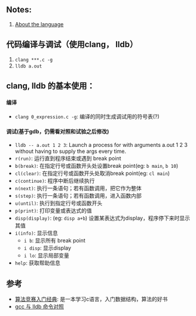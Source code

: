 ## Notes:

1. [About the language](https://github.com/timqian/learning-c-and-data-structure/tree/master/language)

## 代码编译与调试（使用clang， lldb）

1. `clang ***.c -g`
2. `lldb a.out`

## clang, lldb 的基本使用：

#### 编译

- `clang 0_expression.c -g`: 编译的同时生成调试用的符号表(?)

#### 调试(基于gdb，仍需看对照和试验之后修改)

- `lldb -- a.out 1 2 3`: Launch a process for with arguments a.out 1 2 3 without having to supply the args every time.
- `r(run)`: 运行直到程序结束或遇到 break point
- `b(break)`: 在指定行号或函数开头处设置break point(eg: `b main`, `b 10`)
- `cl(clear)`: 在指定行号或函数开头处取消break point(eg: `cl main`)
- `c(continue)`: 程序中断后继续执行
- `n(next)`: 执行一条语句；若有函数调用，把它作为整体
- `s(step)`: 执行一条语句；若有函数调用，进入函数内部
- `u(until)`: 执行到指定行号或函数开头
- `p(print)`: 打印变量或表达式的值
- `disp(display)`: (eg: `disp a+b`) 设置某表达式为display，程序停下来时显示其值
- `i(info)`: 显示信息
  - `i b`: 显示所有 break point
  - `i disp`: 显示display
  - `i lo`: 显示局部变量
- `help`: 获取帮助信息


## 参考

- [算法竞赛入门经典](http://www.amazon.cn/%E7%AE%97%E6%B3%95%E8%89%BA%E6%9C%AF%E4%B8%8E%E4%BF%A1%E6%81%AF%E5%AD%A6%E7%AB%9E%E8%B5%9B-%E7%AE%97%E6%B3%95%E7%AB%9E%E8%B5%9B%E5%85%A5%E9%97%A8%E7%BB%8F%E5%85%B8-%E5%88%98%E6%B1%9D%E4%BD%B3/dp/B002WB0U4Q/ref=sr_1_3?s=books&ie=UTF8&qid=1451096806&sr=1-3&keywords=%E7%AE%97%E6%B3%95%E7%AB%9E%E8%B5%9B%E5%85%A5%E9%97%A8%E7%BB%8F%E5%85%B8): 是一本学习c语言，入门数据结构，算法的好书
- [gcc 与 lldb 命令对照](http://lldb.llvm.org/lldb-gdb.html)
